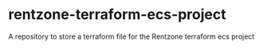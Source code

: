 # rentzone-terraform-ecs-project
A repository to store a terraform file for the Rentzone terraform ecs project
